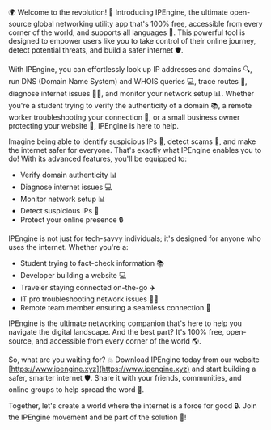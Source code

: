🌍️ Welcome to the revolution! 🚀 Introducing IPEngine, the ultimate open-source global networking utility app that's 100% free, accessible from every corner of the world, and supports all languages 💬. This powerful tool is designed to empower users like you to take control of their online journey, detect potential threats, and build a safer internet 🛡️.

With IPEngine, you can effortlessly look up IP addresses and domains 🔍, run DNS (Domain Name System) and WHOIS queries 💻, trace routes 📍, diagnose internet issues 🕵️‍♀️, and monitor your network setup 📊. Whether you're a student trying to verify the authenticity of a domain 📚, a remote worker troubleshooting your connection 💼, or a small business owner protecting your website 🏢, IPEngine is here to help.

Imagine being able to identify suspicious IPs 👀, detect scams 🔴, and make the internet safer for everyone. That's exactly what IPEngine enables you to do! With its advanced features, you'll be equipped to:

* Verify domain authenticity 📊
* Diagnose internet issues 💻
* Monitor network setup 📊
* Detect suspicious IPs 👀
* Protect your online presence 🔒

IPEngine is not just for tech-savvy individuals; it's designed for anyone who uses the internet. Whether you're a:

* Student trying to fact-check information 📚
* Developer building a website 💻
* Traveler staying connected on-the-go ✈️
* IT pro troubleshooting network issues 🕵️‍♂️
* Remote team member ensuring a seamless connection 🏢

IPEngine is the ultimate networking companion that's here to help you navigate the digital landscape. And the best part? It's 100% free, open-source, and accessible from every corner of the world 🌎.

So, what are you waiting for? 💥 Download IPEngine today from our website [https://www.ipengine.xyz](https://www.ipengine.xyz) and start building a safer, smarter internet 🛡️. Share it with your friends, communities, and online groups to help spread the word 💬.

Together, let's create a world where the internet is a force for good 🔒. Join the IPEngine movement and be part of the solution 💪!